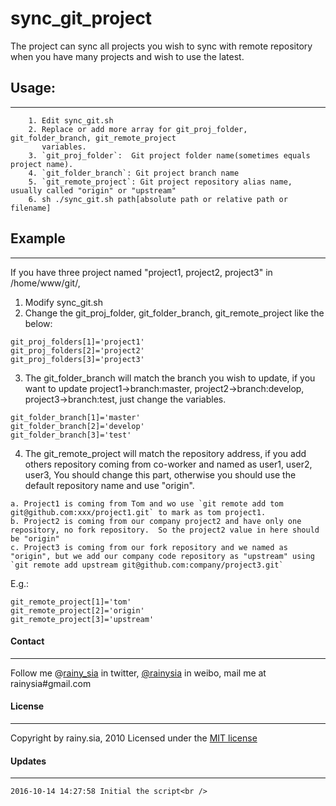 sync_git_project
==============
The project can sync all projects you wish to sync with remote repository when you have many projects and wish to use the latest.


## Usage:
---------------------
```
    1. Edit sync_git.sh
    2. Replace or add more array for git_proj_folder, git_folder_branch, git_remote_project
       variables.
    3. `git_proj_folder`:  Git project folder name(sometimes equals project name).
    4. `git_folder_branch`: Git project branch name
    5. `git_remote_project`: Git project repository alias name, usually called "origin" or "upstream"
    6. sh ./sync_git.sh path[absolute path or relative path or filename]
```

## Example
----------------
If you have three project named "project1, project2, project3" in /home/www/git/,
1. Modify sync_git.sh
2. Change the git_proj_folder, git_folder_branch, git_remote_project like the below:
```
git_proj_folders[1]='project1'
git_proj_folders[2]='project2'
git_proj_folders[3]='project3'
```
3. The git_folder_branch will match the branch you wish to update, if you want to update
project1->branch:master, project2->branch:develop, project3->branch:test, just change the variables.
```
git_folder_branch[1]='master'
git_folder_branch[2]='develop'
git_folder_branch[3]='test'
```
4. The git_remote_project will match the repository address, if you add others repository coming
   from co-worker and named as user1, user2, user3, You should change this part, otherwise you 
   should use the default repository name and use "origin".
```
a. Project1 is coming from Tom and wo use `git remote add tom git@github.com:xxx/project1.git` to mark as tom project1.
b. Project2 is coming from our company project2 and have only one repository, no fork repository.  So the project2 value in here should be "origin"
c. Project3 is coming from our fork repository and we named as "origin", but we add our company code repository as "upstream" using `git remote add upstream git@github.com:company/project3.git`
```
E.g.: 
```
git_remote_project[1]='tom'
git_remote_project[2]='origin'
git_remote_project[3]='upstream'
```

#### Contact
---------------------------------
Follow me @[rainy_sia](https://twitter.com/rainy_sia) in twitter, [@rainysia](http://weibo.com/rainysia) in weibo, mail me at rainysia#gmail.com 

#### License
---------------------------------
Copyright by rainy.sia, 2010 Licensed under the [MIT license](http://www.opensource.org/licenses/mit-license.php)

#### Updates
---------------------------------
```
2016-10-14 14:27:58 Initial the script<br />
```
